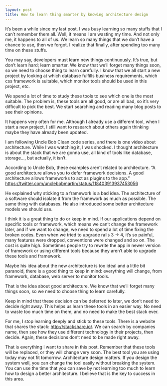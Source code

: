 ```yaml
---
layout: post
title: How to learn thing smarter by knowing architecture design
---
```


It’s been a while since my last post. I was busy learning so many stuffs that I can’t remember them all. Well, it means I am wasting my time. And not only me, it happens to all of us. We learn so many things that we don’t have a chance to use, then we forgot. I realize that finally, after spending too many time on these stuffs.

You may say, developers must learn new things continuously. It’s true, but don’t learn hard; learn smarter. We know that we’ll forget many things soon, so we need to choose thing to learn carefully. I know that we all start a new project by looking at which database fulfills business requirements, which css framework is suitable, which monitor tools should be used in this project, etc.

We spend a lot of time to study these tools to see which one is the most suitable. The problem is, these tools are all good, or are all bad, so it’s very difficult to pick the best. We start searching and reading many blog posts to see their opinions.

It happens very often for me. Although I already use a different tool, when I start a new project, I still want to research about others again thinking maybe they have already been updated.

I am following Uncle Bob Clean code series, and there is one video about architecture. While I was watching it, I was shocked. I thought architecture is about the stack that we are gonna use, all kind of tools like database, storage…, but actually, it isn’t.

According to Uncle Bob, these examples aren’t related to architecture. “A good architecture allows you to defer framework decisions.  A good architecture allows frameworks to act as plugins to the app.”
https://twitter.com/unclebobmartin/status/118403913937453056

He explained why sticking to a framework is a bad idea. The architecture of a software should isolate it from the framework as much as possible. The same thing with databases.
He also introduced some better architecture models we should use.

I think it is a great thing to do or keep in mind. If our applications depend on specific tools or framework, which means we can’t change the framework later, and if we want to change, we need to spend a lot of time fixing the broken codes. Even when we tried to upgrade rails 3 -> 4, it’s so painful, many features were dropped, conventions were changed and so on. The cost is quite high. Sometimes people try to rewrite the app in newer version of framework or using different tools because they aren’t able to upgrade these tools and framework.

Maybe his idea about the new architecture is too ideal and a little bit paranoid, there is a good thing to keep in mind: everything will change, from framework, database, web server to monitor tools.

That is the idea about good architecture. We know that we’ll forget many things soon, so we need to choose thing to learn carefully.

Keep in mind that these decision can be deferred to later, we don’t need to decide right away. This helps us learn these tools in an easier way. No need to waste too much time on them, and no need to make the best stack ever.

For me, I stop learning deeply and stick to these tools. There is a website that shares the stack: http://stackshare.io/. We can search by companies name, then see how they use different technology in their projects, then decide. Again, these decisions don’t need to be made right away.

That is everything I want to share in this post. Remember that these tools will be replaced, or they will change very soon. The best tool you are using today may not fit tomorrow. Architecture design matters. If you design the system well, you can change the tool easily without breaking the system. You can use the time that you can save by not learning too much to learn how to design a better architecture. I believe that is the key to success in this area.
